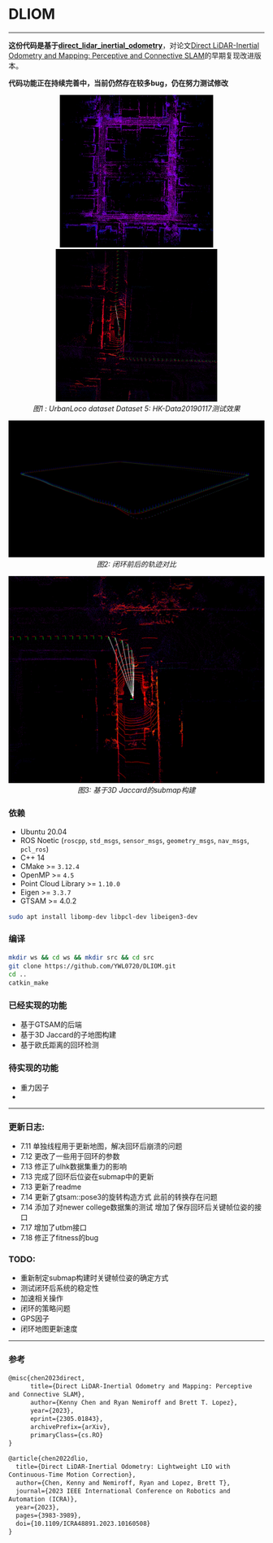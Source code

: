 # DLIOM

---

**这份代码是基于[direct_lidar_inertial_odometry](https://github.com/vectr-ucla/direct_lidar_inertial_odometry)**，对论文[Direct LiDAR-Inertial Odometry and Mapping: Perceptive and Connective SLAM](https://arxiv.org/abs/2305.01843)的早期复现改进版本。

**代码功能正在持续完善中，当前仍然存在较多bug，仍在努力测试修改**

<p align="center">
  <img src="doc/img/fig1.png" height="300"/>
  <img src="doc/img/fig2.png" height="300"/>
  <br>
  <em>图1 : UrbanLoco dataset Dataset 5: HK-Data20190117测试效果</em>
</p>

<p align="center">
  <img src="doc/img/fig3.png" width="600"/>
  <br>
  <em>图2: 闭环前后的轨迹对比</em>
</p>

<p align="center">
  <img src="doc/img/fig4.png" width="600"/>
  <br>
  <em>图3: 基于3D Jaccard的submap构建</em>
</p>

### 依赖

- Ubuntu 20.04
- ROS Noetic (`roscpp`, `std_msgs`, `sensor_msgs`, `geometry_msgs`, `nav_msgs`, `pcl_ros`)
- C++ 14
- CMake >= `3.12.4`
- OpenMP >= `4.5`
- Point Cloud Library >= `1.10.0`
- Eigen >= `3.3.7`
- GTSAM >= 4.0.2


```sh
sudo apt install libomp-dev libpcl-dev libeigen3-dev
```

### 编译

```sh
mkdir ws && cd ws && mkdir src && cd src
git clone https://github.com/YWL0720/DLIOM.git
cd ..
catkin_make
```

### 已经实现的功能

- 基于GTSAM的后端
- 基于3D Jaccard的子地图构建
- 基于欧氏距离的回环检测


### 待实现的功能

- 重力因子
- 


---


### 更新日志:

- 7.11 单独线程用于更新地图，解决回环后崩溃的问题
- 7.12 更改了一些用于回环的参数
- 7.13 修正了ulhk数据集重力的影响
- 7.13 完成了回环后位姿在submap中的更新
- 7.13 更新了readme
- 7.14 更新了gtsam::pose3的旋转构造方式 此前的转换存在问题
- 7.14 添加了对newer college数据集的测试 增加了保存回环后关键帧位姿的接口
- 7.17 增加了utbm接口
- 7.18 修正了fitness的bug

### TODO:
- 重新制定submap构建时关键帧位姿的确定方式
- 测试闭环后系统的稳定性
- 加速相关操作
- 闭环的策略问题
- GPS因子
- 闭环地图更新速度

---

### 参考

```
@misc{chen2023direct,
      title={Direct LiDAR-Inertial Odometry and Mapping: Perceptive and Connective SLAM}, 
      author={Kenny Chen and Ryan Nemiroff and Brett T. Lopez},
      year={2023},
      eprint={2305.01843},
      archivePrefix={arXiv},
      primaryClass={cs.RO}
}
```

```
@article{chen2022dlio,
  title={Direct LiDAR-Inertial Odometry: Lightweight LIO with Continuous-Time Motion Correction},
  author={Chen, Kenny and Nemiroff, Ryan and Lopez, Brett T},
  journal={2023 IEEE International Conference on Robotics and Automation (ICRA)},
  year={2023},
  pages={3983-3989},
  doi={10.1109/ICRA48891.2023.10160508}
}
```




